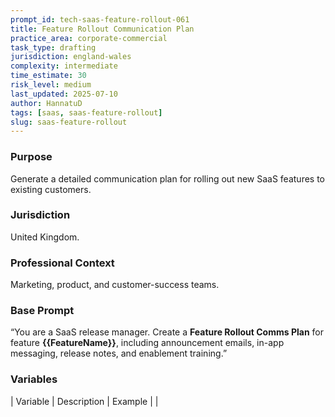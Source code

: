 ```yaml
---
prompt_id: tech-saas-feature-rollout-061
title: Feature Rollout Communication Plan
practice_area: corporate-commercial
task_type: drafting
jurisdiction: england-wales
complexity: intermediate
time_estimate: 30
risk_level: medium
last_updated: 2025-07-10
author: HannatuD
tags: [saas, saas-feature-rollout]
slug: saas-feature-rollout
---
```


### Purpose  
Generate a detailed communication plan for rolling out new SaaS features to existing customers.

### Jurisdiction  
United Kingdom.

### Professional Context  
Marketing, product, and customer-success teams.

### Base Prompt  
“You are a SaaS release manager. Create a **Feature Rollout Comms Plan** for feature **\{\{FeatureName\}\}**, including announcement emails, in-app messaging, release notes, and enablement training.”

### Variables  
| Variable | Description | Example |
|

